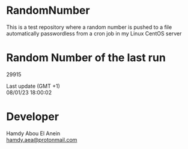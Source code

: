 # RandomNumber    
This is a test repository where a random number is pushed to a file automatically passwordless from a cron job in my Linux CentOS server    
# Random Number of the last run   
29915
      
Last update (GMT +1)    
08/01/23 18:00:02
# Developer    
Hamdy Abou El Anein   
hamdy.aea@protonmail.com
